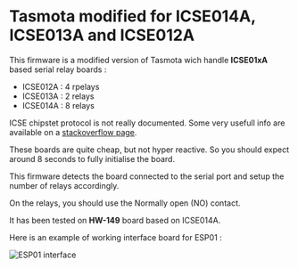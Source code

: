 Tasmota modified for ICSE014A, ICSE013A and ICSE012A
=============

This firmware is a modified version of Tasmota wich handle **ICSE01xA** based serial relay boards :
  * ICSE012A : 4 rpelays
  * ICSE013A : 2 relays
  * ICSE014A : 8 relays

ICSE chipstet protocol is not really documented. Some very usefull info are available on a [stackoverflow page](https://stackoverflow.com/questions/26913755/need-help-understading-sending-bytes-to-serial-port).

These boards are quite cheap, but not hyper reactive. So you should expect around 8 seconds to fully initialise the board.

This firmware detects the board connected to the serial port and setup the number of relays accordingly.

On the relays, you should use the Normally open (NO) contact.

It has been tested on **HW-149** board based on ICSE014A.

Here is an example of working interface board for ESP01 :

![ESP01 interface](https://raw.githubusercontent.com/NicolasBernaerts/tasmota/master/icse/tasmota-icse-diagram.png)

